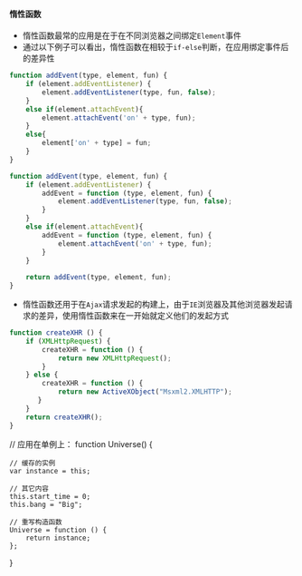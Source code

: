 #### 惰性函数

* 惰性函数最常的应用是在于在不同浏览器之间绑定`Element`事件
* 通过以下例子可以看出，惰性函数在相较于`if-else`判断，在应用绑定事件后的差异性

```js
function addEvent(type, element, fun) {
    if (element.addEventListener) {
        element.addEventListener(type, fun, false);
    }
    else if(element.attachEvent){
        element.attachEvent('on' + type, fun);
    }
    else{
        element['on' + type] = fun;
    }
}

function addEvent(type, element, fun) {
    if (element.addEventListener) {
        addEvent = function (type, element, fun) {
            element.addEventListener(type, fun, false);
        }
    }
    else if(element.attachEvent){
        addEvent = function (type, element, fun) {
            element.attachEvent('on' + type, fun);
        }
    }
    
    return addEvent(type, element, fun);
}
````

* 惰性函数还用于在`Ajax`请求发起的构建上，由于`IE`浏览器及其他浏览器发起请求的差异，使用惰性函数来在一开始就定义他们的发起方式

```js
function createXHR () {
    if (XMLHttpRequest) {
        createXHR = function () {
            return new XMLHttpRequest();
        }
    } else {
        createXHR = function () {
            return new ActiveXObject("Msxml2.XMLHTTP");
       }
    }
    return createXHR();
}
```


// 应用在单例上：
function Universe() {

    // 缓存的实例
    var instance = this;

    // 其它内容
    this.start_time = 0;
    this.bang = "Big";

    // 重写构造函数
    Universe = function () {
        return instance;
    };
}
```

